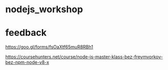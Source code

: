 # nodejs_workshop


# feedback

https://goo.gl/forms/fsOaXtf65muR8RBh1

https://coursehunters.net/course/node-js-master-klass-bez-freymvorkov-bez-npm-node-v8-x
